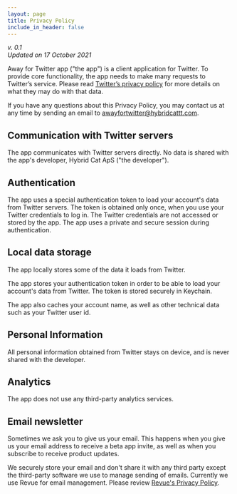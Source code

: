 ```yaml
---
layout: page
title: Privacy Policy
include_in_header: false
---
```


_v. 0.1_
<br>
_Updated on 17 October 2021_

Away for Twitter app ("the app") is a client application for Twitter. To provide core functionality, the app needs to make many requests to Twitter’s service. Please read [Twitter’s privacy policy](https://twitter.com/en/privacy) for more details on what they may do with that data. 

If you have any questions about this Privacy Policy, you may contact us at any time by sending an email to [awayfortwitter@hybridcattt.com](mailto:awayfortwitter@hybridcattt.com).

## Communication with Twitter servers

The app communicates with Twitter servers directly. No data is shared with the app's developer, Hybrid Cat ApS ("the developer"). 

## Authentication

The app uses a special authentication token to load your account's data from Twitter servers. The token is obtained only once, when you use your Twitter credentials to log in. The Twitter credentials are not accessed or stored by the app. The app uses a private and secure session during authentication. 

## Local data storage

The app locally stores some of the data it loads from Twitter. 

The app stores your authentication token in order to be able to load your account's data from Twitter. The token is stored securely in Keychain. 

The app also caches your account name, as well as other technical data such as your Twitter user id. 

## Personal Information

All personal information obtained from Twitter stays on device, and is never shared with the developer. 

## Analytics

The app does not use any third-party analytics services.

## Email newsletter

Sometimes we ask you to give us your email. This happens when you give us your email address to receive a beta app invite, as well as when you subscribe to receive product updates. 

We securely store your email and don't share it with any third party except the third-party software we use to manage sending of emails. Currently we use Revue for email management. Please review [Revue's Privacy Policy](https://www.getrevue.co/privacy/platform?locale=en).